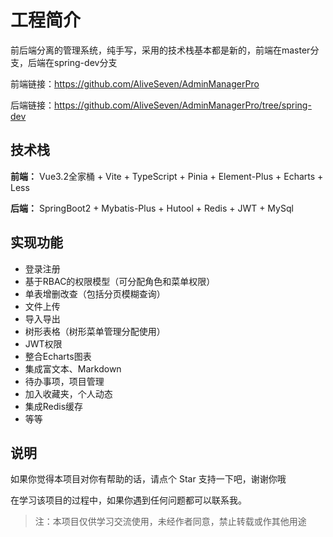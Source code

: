# 工程简介

前后端分离的管理系统，纯手写，采用的技术栈基本都是新的，前端在master分支，后端在spring-dev分支

前端链接：https://github.com/AliveSeven/AdminManagerPro

后端链接：https://github.com/AliveSeven/AdminManagerPro/tree/spring-dev

## 技术栈

**前端：** Vue3.2全家桶 + Vite + TypeScript + Pinia + Element-Plus + Echarts + Less

**后端：** SpringBoot2 + Mybatis-Plus + Hutool + Redis + JWT + MySql

## 实现功能

- 登录注册
- 基于RBAC的权限模型（可分配角色和菜单权限）
- 单表增删改查（包括分页模糊查询）
- 文件上传
- 导入导出
- 树形表格（树形菜单管理分配使用）
- JWT权限
- 整合Echarts图表
- 集成富文本、Markdown
- 待办事项，项目管理
- 加入收藏夹，个人动态
- 集成Redis缓存
- 等等

## 说明

如果你觉得本项目对你有帮助的话，请点个 Star 支持一下吧，谢谢你哦

在学习该项目的过程中，如果你遇到任何问题都可以联系我。

> 注：本项目仅供学习交流使用，未经作者同意，禁止转载或作其他用途
